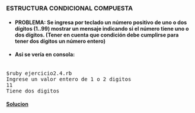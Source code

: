 ### ESTRUCTURA CONDICIONAL COMPUESTA

* #### PROBLEMA: Se ingresa por teclado un número positivo de uno o dos dígitos (1..99) mostrar un mensaje indicando si el número tiene uno o dos dígitos. (Tener en cuenta que condición debe cumplirse para tener dos dígitos un número entero)


* #### Asi se vería en consola:

<pre> 
$ruby ejercicio2.4.rb
Ingrese un valor entero de 1 o 2 digitos
11
Tiene dos digitos
</pre>

#### [Solucion][5]
[5]:/Ejercicio2/Ejercicio2.4/ejercicio2.4.rb